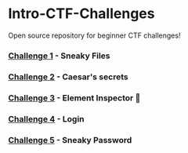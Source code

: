 # Intro-CTF-Challenges
Open source repository for beginner CTF challenges!

### [Challenge 1](https://github.com/CyberUnicorns/Intro-CTF-Challenges/tree/main/c1) - Sneaky Files

### [Challenge 2](https://github.com/CyberUnicorns/Intro-CTF-Challenges/tree/main/c2) - Caesar's secrets

### [Challenge 3](https://cyberunicorns.github.io/Intro-CTF-Challenges/c3/) - Element Inspector 🔎

### [Challenge 4](https://cyberunicorns.github.io/Intro-CTF-Challenges/c4/) - Login

### [Challenge 5](https://github.com/CyberUnicorns/Intro-CTF-Challenges/tree/main/c5) - Sneaky Password
